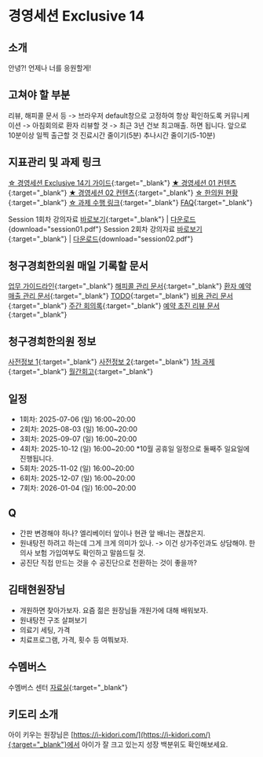 # 경영세션 Exclusive 14

## 소개
안녕?! 언제나 너를 응원할게!

## 고쳐야 할 부분
리뷰, 해피콜 문서 등 -> 브라우저 default창으로 고정하여 항상 확인하도록
커뮤니케이션 -> 아침회의로 환자 리뷰할 것 -> 최근 3년 건보 최고매출. 하면 됩니다.
앞으로 10분이상 일찍 출근할 것
진료시간 줄이기(5분)
추나시간 줄이기(5-10분)

## 지표관리 및 과제 링크
[☆ 경영세션 Exclusive 14기 가이드](https://www.notion.so/medistreammembers/EXCLUSIVE-14-2092c3561c0d80d4b231e00cafe0eef9){:target="_blank"}
[★ 경영세션 01 컨텐츠](https://docs.google.com/spreadsheets/d/16KPYoinwcmkNUkWcjrL5ieUDynu1qSZ3-xy_U7n_0HE/edit?gid=1997057029#gid=1997057029){:target="_blank"}
[★ 경영세션 02 컨텐츠](https://www.notion.so/medistreammembers/2025-08-2-23b2c3561c0d803ca930c2124969abfa){:target="_blank"}
[☆ 한의원 현황](https://www.notion.so/medistreammembers/EX-14-2092c3561c0d818b9db9fbb20a63526b?source=copy_link#2092c3561c0d8188bcbdf79e0926001c){:target="_blank"}
[☆ 과제 수행 링크](https://www.notion.so/medistreammembers/EX-14-2092c3561c0d818b9db9fbb20a63526b?source=copy_link#2092c3561c0d811eb1cdc1c7c41a6c7e){:target="_blank"}
[FAQ](https://docs.google.com/spreadsheets/d/1cQuw6oOltyo--SePCYDw5eTWiN3BRLvsByHOd96AfEs/edit?gid=1322984105#gid=1322984105){:target="_blank"}

Session 1회차 강의자료 [바로보기](/downloads/session01.pdf){:target="_blank"} | [다운로드](/downloads/session01.pdf){download="session01.pdf"}
Session 2회차 강의자료 [바로보기](/downloads/session02.pdf){:target="_blank"} | [다운로드](/downloads/session02.pdf){download="session02.pdf"}

## 청구경희한의원 매일 기록할 문서
[업무 가이드라인](https://docs.google.com/document/d/1lrPdlwNXugYYIBYLWssK9BEqNzRPa83xxy7hy42wfLw/edit?tab=t.5lvuptq9j2ge){:target="_blank"}
[해피콜 관리 문서](https://docs.google.com/spreadsheets/d/1c6KH1VrqzR2eeoKGrUFtttiAkcJfqeLjOxz6BT4KnPM/edit?gid=1108013193#gid=1108013193){:target="_blank"}
[환자 예약 매출 관리 문서](https://docs.google.com/spreadsheets/d/1lNvAQDEeHz2M9ePCE19ckAvyfrW_evJY6TaYwxd8UIc/edit?gid=602390876#gid=602390876){:target="_blank"}
[TODO](https://docs.google.com/spreadsheets/d/1uN1LIpIczy2PBEFH__I4Jd7dCS-Tw9-HIb1k9qXj2Eg/edit?gid=0#gid=0){:target="_blank"}
[비용 관리 문서](https://docs.google.com/spreadsheets/d/1pI6AuZd24iLOoBAos9nXslvw1Q3o7dzJIho7rjrILbM/edit?gid=521998881#gid=521998881){:target="_blank"}
[주간 회의록](https://docs.google.com/spreadsheets/d/1dA4vO9z3RpUXWXtBZ6y6g0Q5LqPjOGtrYd_itNcCKhA/edit?gid=230536953#gid=230536953){:target="_blank"}
[예약 초진 리뷰 문서](https://docs.google.com/spreadsheets/d/1aeZk1mdGeqDkHmGAq8qVhVRRUPIExTgdnqVsqU92r4I/edit?gid=6752696#gid=6752696){:target="_blank"}

## 청구경희한의원 정보
[사전정보 1](https://docs.google.com/spreadsheets/d/1tC5FmB8uXAlT0zVe_ktibzcJASROC2bk9-Kagq0A45I/edit?gid=2110278090#gid=2110278090){:target="_blank"}
[사전정보 2](https://docs.google.com/spreadsheets/d/1cG9ZNFhjjg2Q1UuJ3xgvI4SXddhHa-0mofsDinZasdQ/edit?gid=1888151426#gid=1888151426){:target="_blank"}
[1차 과제](https://docs.google.com/spreadsheets/d/1cG9ZNFhjjg2Q1UuJ3xgvI4SXddhHa-0mofsDinZasdQ/edit?gid=705378595#gid=705378595){:target="_blank"}
[월간회고](https://www.notion.so/medistreammembers/20c2c3561c0d80428dd1d027a809a5c2){:target="_blank"}

## 일정
- 1회차: 2025-07-06 (일) 16:00~20:00
- 2회차: 2025-08-03 (일) 16:00~20:00
- 3회차: 2025-09-07 (일) 16:00~20:00
- 4회차: 2025-10-12 (일) 16:00~20:00 
  *10월 공휴일 일정으로 둘째주 일요일에 진행됩니다.
- 5회차: 2025-11-02 (일) 16:00~20:00
- 6회차: 2025-12-07 (일) 16:00~20:00
- 7회차: 2026-01-04 (일) 16:00~20:00

## Q
- 간판 변경해야 하나? 엘리베이터 앞이나 현관 앞 배너는 괜찮은지.
- 원내탕전 하려고 하는데 그게 크게 의미가 있나. -> 이건 상가주인과도 상담해야. 한의사 보험 가입여부도 확인하고 말씀드릴 것.
- 공진단 직접 만드는 것을 수 공진단으로 전환하는 것이 좋을까?

## 김태현원장님
- 개원하면 찾아가보자. 요즘 젊은 원장님들 개원가에 대해 배워보자.
- 원내탕전 구조 살펴보기
- 의료기 세팅, 가격
- 치료프로그램, 가격, 횟수 등 여쭤보자.

## 수멤버스
수멤버스 센터 [자료실](https://center.thesoo.co/docs/page/2246a3d8a3be808d8c97dd8d5f7ef451){:target="_blank"}

## 키도리 소개
아이 키우는 원장님은 [https://i-kidori.com/](https://i-kidori.com/){:target="_blank"}에서 아이가 잘 크고 있는지 성장 백분위도 확인해보세요.
